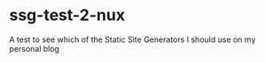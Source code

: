 # ssg-test-2-nux
A test to see which of the Static Site Generators I should use on my personal blog
